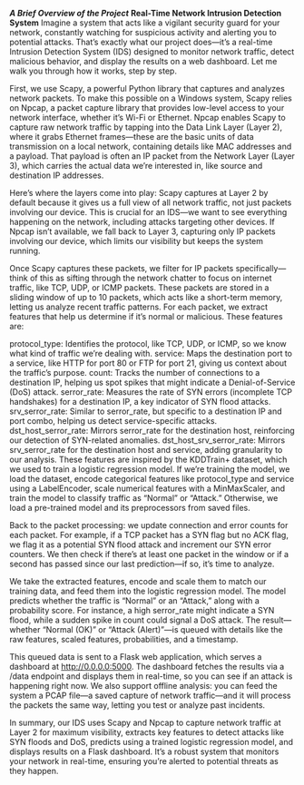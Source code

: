 **_A Brief Overview of the Project_**
**Real-Time Network Intrusion Detection System**
Imagine a system that acts like a vigilant security guard for your network, constantly watching for suspicious activity and alerting you to potential attacks. That’s exactly what our project does—it’s a real-time Intrusion Detection System (IDS) designed to monitor network traffic, detect malicious behavior, and display the results on a web dashboard. Let me walk you through how it works, step by step.

First, we use Scapy, a powerful Python library that captures and analyzes network packets. To make this possible on a Windows system, Scapy relies on Npcap, a packet capture library that provides low-level access to your network interface, whether it’s Wi-Fi or Ethernet. Npcap enables Scapy to capture raw network traffic by tapping into the Data Link Layer (Layer 2), where it grabs Ethernet frames—these are the basic units of data transmission on a local network, containing details like MAC addresses and a payload. That payload is often an IP packet from the Network Layer (Layer 3), which carries the actual data we’re interested in, like source and destination IP addresses.

Here’s where the layers come into play: Scapy captures at Layer 2 by default because it gives us a full view of all network traffic, not just packets involving our device. This is crucial for an IDS—we want to see everything happening on the network, including attacks targeting other devices. If Npcap isn’t available, we fall back to Layer 3, capturing only IP packets involving our device, which limits our visibility but keeps the system running.

Once Scapy captures these packets, we filter for IP packets specifically—think of this as sifting through the network chatter to focus on internet traffic, like TCP, UDP, or ICMP packets. These packets are stored in a sliding window of up to 10 packets, which acts like a short-term memory, letting us analyze recent traffic patterns. For each packet, we extract features that help us determine if it’s normal or malicious. These features are:

protocol_type: Identifies the protocol, like TCP, UDP, or ICMP, so we know what kind of traffic we’re dealing with.
service: Maps the destination port to a service, like HTTP for port 80 or FTP for port 21, giving us context about the traffic’s purpose.
count: Tracks the number of connections to a destination IP, helping us spot spikes that might indicate a Denial-of-Service (DoS) attack.
serror_rate: Measures the rate of SYN errors (incomplete TCP handshakes) for a destination IP, a key indicator of SYN flood attacks.
srv_serror_rate: Similar to serror_rate, but specific to a destination IP and port combo, helping us detect service-specific attacks.
dst_host_serror_rate: Mirrors serror_rate for the destination host, reinforcing our detection of SYN-related anomalies.
dst_host_srv_serror_rate: Mirrors srv_serror_rate for the destination host and service, adding granularity to our analysis.
These features are inspired by the KDDTrain+ dataset, which we used to train a logistic regression model. If we’re training the model, we load the dataset, encode categorical features like protocol_type and service using a LabelEncoder, scale numerical features with a MinMaxScaler, and train the model to classify traffic as “Normal” or “Attack.” Otherwise, we load a pre-trained model and its preprocessors from saved files.

Back to the packet processing: we update connection and error counts for each packet. For example, if a TCP packet has a SYN flag but no ACK flag, we flag it as a potential SYN flood attack and increment our SYN error counters. We then check if there’s at least one packet in the window or if a second has passed since our last prediction—if so, it’s time to analyze.

We take the extracted features, encode and scale them to match our training data, and feed them into the logistic regression model. The model predicts whether the traffic is “Normal” or an “Attack,” along with a probability score. For instance, a high serror_rate might indicate a SYN flood, while a sudden spike in count could signal a DoS attack. The result—whether “Normal (OK)” or “Attack (Alert)”—is queued with details like the raw features, scaled features, probabilities, and a timestamp.

This queued data is sent to a Flask web application, which serves a dashboard at http://0.0.0.0:5000. The dashboard fetches the results via a /data endpoint and displays them in real-time, so you can see if an attack is happening right now. We also support offline analysis: you can feed the system a PCAP file—a saved capture of network traffic—and it will process the packets the same way, letting you test or analyze past incidents.

In summary, our IDS uses Scapy and Npcap to capture network traffic at Layer 2 for maximum visibility, extracts key features to detect attacks like SYN floods and DoS, predicts using a trained logistic regression model, and displays results on a Flask dashboard. It’s a robust system that monitors your network in real-time, ensuring you’re alerted to potential threats as they happen.
